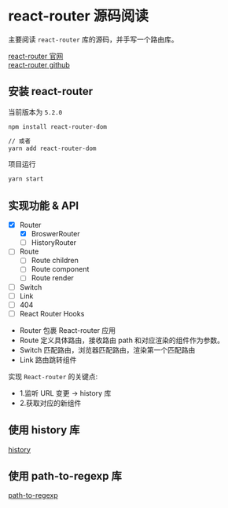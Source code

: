 # react-router 源码阅读

主要阅读 `react-router` 库的源码，并手写一个路由库。

[react-router 官网](https://reactrouter.com/web/guides/quick-start) </br>
[react-router github](https://github.com/ReactTraining/react-router)</br>

## 安装 react-router

当前版本为 `5.2.0`

```bash
npm install react-router-dom

// 或者
yarn add react-router-dom
```

项目运行

```bash
yarn start
```

## 实现功能 & API

- [x] Router
  - [x] BroswerRouter
  - [ ] HistoryRouter
- [ ] Route
  - [ ] Route children
  - [ ] Route component
  - [ ] Route render
- [ ] Switch
- [ ] Link
- [ ] 404
- [ ] React Router Hooks

- Router 包裹 React-router 应用
- Route 定义具体路由，接收路由 path 和对应渲染的组件作为参数。
- Switch 匹配路由，浏览器匹配路由，渲染第一个匹配路由
- Link 路由跳转组件

实现 `React-router` 的关键点:

- 1.监听 URL 变更 -> history 库
- 2.获取对应的新组件

## 使用 history 库

[history](https://github.com/ReactTraining/history)

## 使用 path-to-regexp 库

[path-to-regexp](https://github.com/pillarjs/path-to-regexp)
